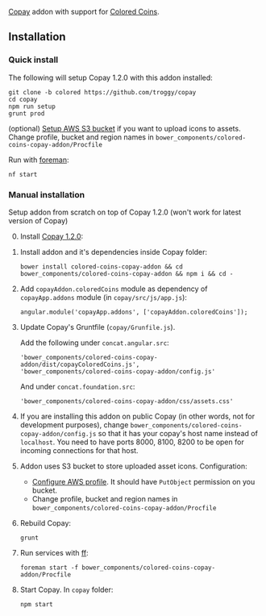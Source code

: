 [Copay](https://github.com/bitpay/copay) addon with support for [Colored Coins](http://coloredcoins.org).

## Installation

### Quick install

The following will setup Copay 1.2.0 with this addon installed:
````
git clone -b colored https://github.com/troggy/copay
cd copay
npm run setup
grunt prod
````

(optional) [Setup AWS S3 bucket](http://docs.aws.amazon.com/AWSJavaScriptSDK/guide/node-configuring.html) if you want to upload icons to assets. Change profile, bucket and region names in ``bower_components/colored-coins-copay-addon/Procfile``

Run with [foreman](https://www.npmjs.com/package/foreman):
````
nf start
````


### Manual installation

Setup addon from scratch on top of Copay 1.2.0 (won't work for latest version of Copay)

0. Install [Copay 1.2.0](https://github.com/bitpay/copay):
    
1. Install addon and it's dependencies inside Copay folder:

    ````
    bower install colored-coins-copay-addon && cd bower_components/colored-coins-copay-addon && npm i && cd -
    ````

2. Add ``copayAddon.coloredCoins`` module as dependency of ``copayApp.addons`` module (in ``copay/src/js/app.js``):

     ````
     angular.module('copayApp.addons', ['copayAddon.coloredCoins']);
     ````
     
3. Update Copay's Gruntfile (``copay/Grunfile.js``).
    
    Add the following under ``concat.angular.src``:

    ````
    'bower_components/colored-coins-copay-addon/dist/copayColoredCoins.js',
    'bower_components/colored-coins-copay-addon/config.js'
    ````
    
    And under ``concat.foundation.src``:
    
    ````
    'bower_components/colored-coins-copay-addon/css/assets.css'
    ````
    
4. If you are installing this addon on public Copay (in other words, not for development purposes), change
``bower_components/colored-coins-copay-addon/config.js`` so that it has your copay's host name instead of ``localhost``.
You need to have ports 8000, 8100, 8200 to be open for incoming connections for that host.

5. Addon uses S3 bucket to store uploaded asset icons. Configuration:
   - [Configure AWS profile](http://docs.aws.amazon.com/AWSJavaScriptSDK/guide/node-configuring.html). It should have ``PutObject`` permission on you bucket.
   - Change profile, bucket and region names in ``bower_components/colored-coins-copay-addon/Procfile``

5. Rebuild Copay:

    ````
    grunt
    ````
    
6. Run services with [ff](https://www.npmjs.com/package/foreman):
   
    ````
    foreman start -f bower_components/colored-coins-copay-addon/Procfile
    ````

8. Start Copay. In ``copay`` folder:

    ````
    npm start
    ````

